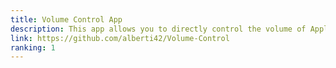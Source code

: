 ```yaml
---
title: Volume Control App
description: This app allows you to directly control the volume of Apple Music and of Spotify using `volume-up` and `volume-down` keys from your keyboard.
link: https://github.com/alberti42/Volume-Control
ranking: 1
---
```

